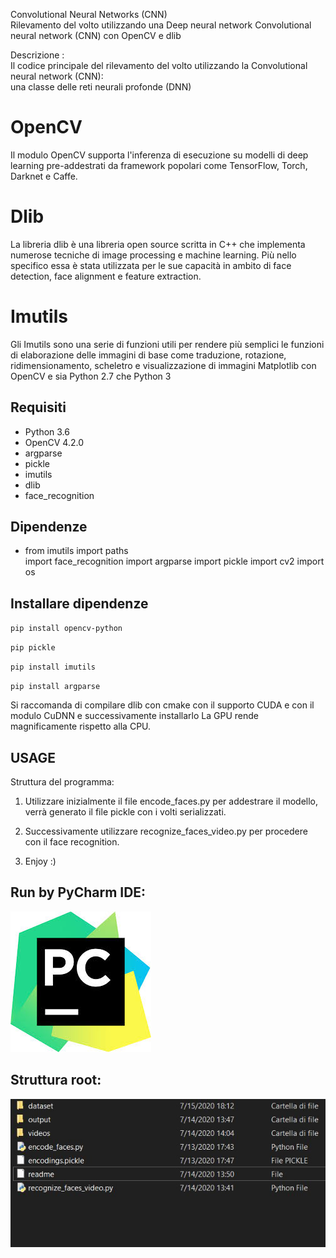                                                                                                               
 Convolutional Neural Networks (CNN)                                                                            
 Rilevamento del volto utilizzando una Deep neural network Convolutional neural network (CNN) con OpenCV e dlib 
                                                                                                                
 Descrizione :                                                                        
 Il codice principale del rilevamento del volto utilizzando la Convolutional neural network (CNN):              
 una classe delle reti neurali profonde (DNN)                                                                       
 


# OpenCV
Il modulo OpenCV supporta l'inferenza di esecuzione su modelli di deep learning pre-addestrati da framework popolari come TensorFlow, Torch, Darknet e Caffe.

# Dlib
La libreria dlib è una libreria open source scritta in C++ che implementa numerose
tecniche di image processing e machine learning. Più nello specifico essa
è stata utilizzata per le sue capacità in ambito di face detection, face
alignment e feature extraction.

# Imutils
Gli Imutils sono una serie di funzioni utili per rendere più semplici le funzioni di elaborazione delle immagini di base come traduzione, rotazione, ridimensionamento, scheletro e visualizzazione di immagini Matplotlib con OpenCV e sia Python 2.7 che Python 3

## Requisiti
<ul>
<li>Python 3.6</li>
<li>OpenCV 4.2.0</li>
<li>argparse</li>
<li>pickle</li>
<li>imutils</li>
<li>dlib</li>
<li>face_recognition</li>
</ul>


## Dipendenze
<ul>
<li>from imutils import paths</li>
import face_recognition</li>
import argparse</li>
import pickle</li>
import cv2</li>
import os</li>
</ul>

## Installare dipendenze
<p><code>pip install opencv-python</code></p>
<p><code>pip pickle</code></p>
<p><code>pip install imutils</code></p>
<p><code>pip install argparse</code></p>

Si raccomanda di compilare dlib con cmake con il supporto CUDA e con il modulo CuDNN e successivamente installarlo
La GPU rende magnificamente rispetto alla CPU.

## USAGE 
Struttura del programma:

1) Utilizzare inizialmente il file encode_faces.py per addestrare il modello, verrà generato il file pickle con i volti serializzati.

2) Successivamente utilizzare recognize_faces_video.py per procedere con il face recognition.

3) Enjoy :)

## Run by PyCharm IDE:
<img src="https://github.com/ClaudioScarano/ProgettoAI/blob/9fc37aac83f011fb10c13d97faa50def534f0bce/pycharm.jpeg">

## Struttura root: 
<img src="https://github.com/ClaudioScarano/ProgettoAI/blob/master/struttura%20cartella.JPG">
